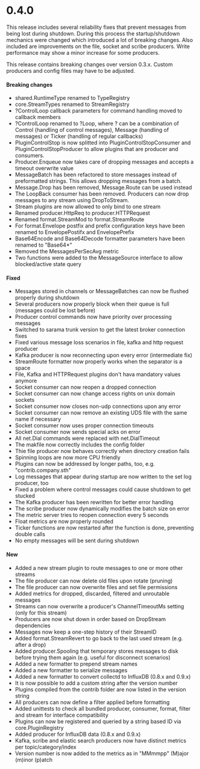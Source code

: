 # 0.4.0

This release includes several reliability fixes that prevent messages from being lost during shutdown.
During this process the startup/shutdown mechanics were changed which introduced a lot of breaking changes.
Also included are improvements on the file, socket and scribe producers.
Write performance may show a minor increase for some producers.

This release contains breaking changes over version 0.3.x.
Custom producers and config files may have to be adjusted.

#### Breaking changes

 * shared.RuntimeType renamed to TypeRegistry
 * core.StreamTypes renamed to StreamRegistry
 * ?ControlLoop callback parameters for command handling moved to callback members
 * ?ControlLoop renamed to ?Loop, where ? can be a combination of Control (handling of control messages), Message (handling of messages) or Ticker (handling of regular callbacks)
 * PluginControlStop is now splitted into PluginControlStopConsumer and PluginControlStopProducer to allow plugins that are producer and consumers.
 * Producer.Enqueue now takes care of dropping messages and accepts a timeout overwrite value
 * MessageBatch has been refactored to store messages instead of preformatted strings. This allows dropping messages from a batch.
 * Message.Drop has been removed, Message.Route can be used instead
 * The LoopBack consumer has been removed. Producers can now drop messages to any stream using DropToStream.
 * Stream plugins are now allowed to only bind to one stream
 * Renamed producer.HttpReq to producer.HTTPRequest
 * Renamed format.StreamMod to format.StreamRoute
 * For format.Envelope postfix and prefix configuration keys have been renamed to EnvelopePostifx and EnvelopePrefix
 * Base64Encode and Base64Decode formatter parameters have been renamed to "Base64*"
 * Removed the MessagesPerSecAvg metric
 * Two functions were added to the MessageSource interface to allow blocked/active state query

#### Fixed

 * Messages stored in channels or MessageBatches can now be flushed properly during shutdown
 * Several producers now properly block when their queue is full (messages could be lost before)
 * Producer control commands now have priority over processing messages
 * Switched to sarama trunk version to get the latest broker connection fixes
 * Fixed various message loss scenarios in file, kafka and http request producer
 * Kafka producer is now reconnecting upon every error (intermediate fix)
 * StreamRoute formatter now properly works when the separator is a space
 * File, Kafka and HTTPRequest plugins don't hava mandatory values anymore
 * Socket consumer can now reopen a dropped connection
 * Socket consumer can now change access rights on unix domain sockets
 * Socket consumer now closes non-udp connections upon any error
 * Socket consumer can now remove an existing UDS file with the same name if necessary
 * Socket consumer now uses proper connection timeouts
 * Socket consumer now sends special acks on error
 * All net.Dial commands were replaced with net.DialTimeout
 * The makfile now correctly includes the config folder
 * Thie file producer now behaves correctly when directory creation fails
 * Spinning loops are now more CPU friendly
 * Plugins can now be addressed by longer paths, too, e.g. "contrib.company.sth"
 * Log messages that appear during startup are now written to the set log producer, too
 * Fixed a problem where control messages could cause shutdown to get stucked
 * The Kafka producer has been rewritten for better error handling
 * The scribe producer now dynamically modifies the batch size on error
 * The metric server tries to reopen connection every 5 seconds
 * Float metrics are now properly rounded
 * Ticker functions are now restarted after the function is done, preventing double calls
 * No empty messages will be sent during shutdown

#### New

 * Added a new stream plugin to route messages to one or more other streams
 * The file producer can now delete old files upon rotate (pruning)
 * The file producer can now overwrite files and set file permissions
 * Added metrics for dropped, discarded, filtered and unroutable messages
 * Streams can now overwrite a producer's ChannelTimeoutMs setting (only for this stream)
 * Producers are now shut down in order based on DropStream dependencies
 * Messages now keep a one-step history of their StreamID
 * Added format.StreamRevert to go back to the last used stream (e.g. after a drop)
 * Added producer.Spooling that temporary stores messages to disk before trying them again (e.g. useful for disconnect scenarios)
 * Added a new formatter to prepend stream names
 * Added a new formatter to serialize messages
 * Added a new formatter to convert collectd to InfluxDB (0.8.x and 0.9.x)
 * It is now possible to add a custom string after the version number
 * Plugins compiled from the contrib folder are now listed in the version string
 * All producers can now define a filter applied before formatting
 * Added unittests to check all bundled producer, consumer, format, filter and stream for interface compatibility
 * Plugins can now be registered and queried by a string based ID via core.PluginRegistry
 * Added producer for InfluxDB data (0.8.x and 0.9.x)
 * Kafka, scribe and elastic search producers now have distinct metrics per topic/category/index
 * Version number is now added to the metrics as in "MMmmpp" (M)ajor (m)inor (p)atch
